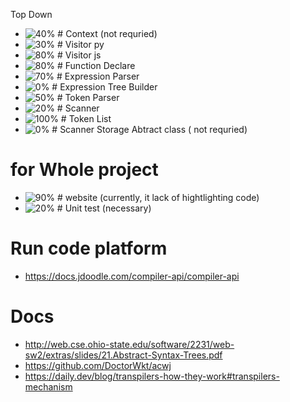Top Down

- ![40%](https://progress-bar.dev/10) # Context (not requried)
- ![30%](https://progress-bar.dev/30) # Visitor py
- ![80%](https://progress-bar.dev/80) # Visitor js
- ![80%](https://progress-bar.dev/80) # Function Declare
- ![70%](https://progress-bar.dev/70) # Expression Parser
- ![0%](https://progress-bar.dev/0) # Expression Tree Builder
- ![50%](https://progress-bar.dev/50) # Token Parser
- ![20%](https://progress-bar.dev/20) # Scanner
- ![100%](https://progress-bar.dev/100) # Token List
- ![0%](https://progress-bar.dev/0) # Scanner Storage Abtract class ( not requried)

# for Whole project

- ![90%](https://progress-bar.dev/0) # website (currently, it lack of hightlighting code)
- ![20%](https://progress-bar.dev/10) # Unit test (necessary)

# Run code platform

- https://docs.jdoodle.com/compiler-api/compiler-api

# Docs

- http://web.cse.ohio-state.edu/software/2231/web-sw2/extras/slides/21.Abstract-Syntax-Trees.pdf
- https://github.com/DoctorWkt/acwj
- https://daily.dev/blog/transpilers-how-they-work#transpilers-mechanism
